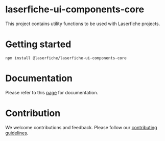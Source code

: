 # laserfiche-ui-components-core
This project contains utility functions to be used with Laserfiche projects.

# Getting started
```
npm install @laserfiche/laserfiche-ui-components-core
```
# Documentation 

Please refer to this [page](https://github.com/Laserfiche/laserfiche-ui-components-core/blob/main/DOCUMENTATION.md) for documentation.
  
 # Contribution
We welcome contributions and feedback. Please follow our [contributing guidelines](https://github.com/Laserfiche/laserfiche-ui-components-core/blob/main/CONTRIBUTING.md).
